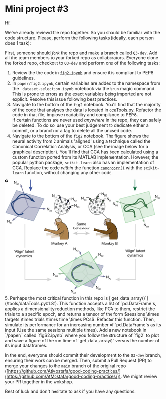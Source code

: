 # Mini project #3

Hi!

We've already reviewd the repo together. So you should be familiar with the code structure.
Please, perform the following tasks (ideally, each person does 1 task):

First, someone should _fork_ the repo and make a branch called `Q3-dev`. Add all the team members to your forked repo as collaborators. Everyone clone the forked repo, checkout to `Q3-dev` and perform one of the following tasks:

1. Review the the code in [`fig2.ipynb`](/paper/fig2.ipynb) and ensure it is compliant to PEP8 guidelines.
1. In `paper/fig2.ipynb`, certain variables are added to the namespace from the `_dataset-selection.ipynb` notebook via the `%run` magic command. This is prone to errors as the exact variables being imported are not explicit. Resolve this issue following best practices.
1. Navigate to the bottom of the `fig2` notebook. You'll find that the majority of the code that analyses the data is located in [ccaTools.py](/tools/ccaTools.py). Refactor the code in that file, improve readability and compliance to PEP8.  
If certain functions are never used _anywhere_ in the repo, they can safely be deleted. To do so, use your best judgement to dedicate either a commit, or a branch or a tag to delete all the unused code.
1. Navigate to the bottom of the `fig2` notebook. The figure shows the neural activity from 2 animals 'aligned' using a technique called the Canonical Correlation Analysis, or CCA (see the image below for a graphical description). You'll find that CCA has been calculated using a custom function ported from its MATLAB implementation. However, the popular python package, `scikit-learn` also has an implementation of CCA. Replace the code _within_ the function [`canoncorr()`](/tools/ccaTools.py#L315) with the `scikit-learn` function, without changing any other code.  
<img src="./image/what-is-cca.png" alt="cca" width="500" />
5. Perhaps the most critical function in this repo is [`get_data_array()`](/tools/dataTools.py#L81). This function accepts a list of `pd.DataFrame`s, applies a dimensionality reduction methods, like PCA to them, restrict the trials to a specific epoch, and returns a tensor  of the form $sessions \times targets \times trials \times time \times PCs$. Refactor this function. Then, simulate its performance for an increasing number of `pd.DataFrame`s as its input (Use the same sessions multiple times). Add a new notebook in `/paper/` called `figS2.ipynb` where you follow the structure of `fig2` to plot and save a figure of the run time of `get_data_array()` versus the number of its input dataframes.

In the end, everyone should commit their development to the `Q3-dev` branch, ensuring their work can be merged. Then, submit a Pull Request (PR) to merge your changes to the `main` branch of the original repo ([https://github.com/AtMostafa/good-coding-practices/](https://github.com/AtMostafa/good-coding-practices/)). We might review your PR together in the wokshop.

Best of luck and don't hesitate to ask if you have any questions.
